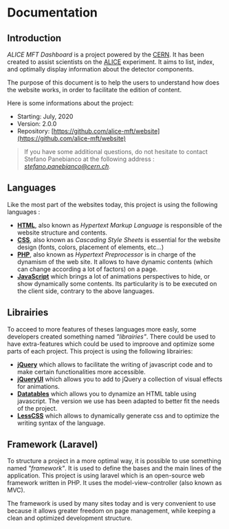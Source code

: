 # Documentation

## Introduction
*ALICE MFT Dashboard* is a project powered by the [CERN](https://home.cern/). It has been created to assist scientists on the [ALICE](https://home.cern/fr/science/alice) experiment. It aims to list, index, and optimally display information about the detector components.

The purpose of this document is to help the users to understand how does the website works, in order to facilitate the edition of content.

Here is some informations about the project:
- Starting: July, 2020
- Version: 2.0.0
- Repository: [https://github.com/alice-mft/website](https://github.com/alice-mft/website)

> If you have some additional questions, do not hesitate to contact Stefano Panebianco at the following address : *stefano.panebianco@cern.ch*.

## Languages
Like the most part of the websites today, this project is using the following languages :
- [**HTML**](https://developer.mozilla.org/fr/docs/Web/HTML), also known as *Hypertext Markup Language* is responsible of the website structure and contents.
- [**CSS**](https://developer.mozilla.org/fr/docs/Web/CSS), also known as *Cascading Style Sheets* is essential for the website design (fonts, colors, placement of elements, etc...)
- [**PHP**](https://www.php.net/), also known as *Hypertext Preprocessor* is in charge of the dynamism of the web site. It allows to have dynamic contents (which can change according a lot of factors) on a page.
- [**JavaScript**](https://developer.mozilla.org/fr/docs/Web/JavaScript) which brings a lot of animations perspectives to hide, or show dynamically some contents. Its particularity is to be executed on the client side, contrary to the above languages.

## Librairies
To acceed to more features of theses languages more easly, some developers created something named *"librairies"*. There could be used to have extra-features which could be used to improove and optimize some parts of each project. This project is using the following librairies:

- [**jQuery**](https://jquery.com/) which allows to facilitate the writing of javascript code and to make certain functionalities more accessible.
- [**jQueryUI**](https://jqueryui.com/) which allows you to add to jQuery a collection of visual effects for animations.
- [**Datatables**](https://datatables.net/) which allows you to dynamize an HTML table using javascript. The version we use has been adapted to better fit the needs of the project.
- [**LessCSS**](http://lesscss.org/) which allows to dynamically generate css and to optimize the writing syntax of the language.

## Framework (Laravel)
To structure a project in a more optimal way, it is possible to use something named *"framework"*. It is used to define the bases and the main lines of the application. This project is using laravel which is an open-source web framework written in PHP. It uses the model-view-controller (also known as MVC).

The framework is used by many sites today and is very convenient to use because it allows greater freedom on page management, while keeping a clean and optimized development structure.
